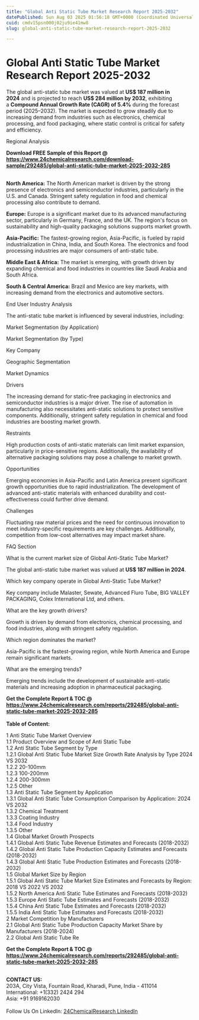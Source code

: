 ```yaml
---
title: "Global Anti Static Tube Market Research Report 2025-2032"
datePublished: Sun Aug 03 2025 01:56:18 GMT+0000 (Coordinated Universal Time)
cuid: cmdv15psn000j02ju9ie41mw8
slug: global-anti-static-tube-market-research-report-2025-2032

---
```


# Global Anti Static Tube Market Research Report 2025-2032

<p>The global anti-static tube market was valued at <strong>US$ 187 million in 2024</strong> and is projected to reach <strong>US$ 284 million by 2032</strong>, exhibiting a <strong>Compound Annual Growth Rate (CAGR) of 5.4%</strong> during the forecast period (2025–2032). The market is expected to grow steadily due to increasing demand from industries such as electronics, chemical processing, and food packaging, where static control is critical for safety and efficiency.</p><p>
Regional Analysis</p><p>
</p><div><b>Download FREE Sample of this Report @ 
            <a href="https://www.24chemicalresearch.com/download-sample/292485/global-anti-static-tube-market-2025-2032-285">
            https://www.24chemicalresearch.com/download-sample/292485/global-anti-static-tube-market-2025-2032-285</a></b></div><br><p><strong>North America:</strong> The North American market is driven by the strong presence of electronics and semiconductor industries, particularly in the U.S. and Canada. Stringent safety regulation in food and chemical processing also contribute to demand.</p><p>
</p><p><strong>Europe:</strong> Europe is a significant market due to its advanced manufacturing sector, particularly in Germany, France, and the UK. The region's focus on sustainability and high-quality packaging solutions supports market growth.</p><p>
</p><p><strong>Asia-Pacific:</strong> The fastest-growing region, Asia-Pacific, is fueled by rapid industrialization in China, India, and South Korea. The electronics and food processing industries are major consumers of anti-static tube.</p><p>
</p><p><strong>Middle East &amp; Africa:</strong> The market is emerging, with growth driven by expanding chemical and food industries in countries like Saudi Arabia and South Africa.</p><p>
</p><p><strong>South &amp; Central America:</strong> Brazil and Mexico are key markets, with increasing demand from the electronics and automotive sectors.</p><p>
End User Industry Analysis</p><p>
</p><p>The anti-static tube market is influenced by several industries, including:</p><p>
</p><p>
Market Segmentation (by Application)</p><p>
</p><p>
Market Segmentation (by Type)</p><p>
</p><p>
Key Company</p><p>
</p><p>
Geographic Segmentation</p><p>
</p><p>
Market Dynamics</p><p>
Drivers</p><p>
</p><p>The increasing demand for static-free packaging in electronics and semiconductor industries is a major driver. The rise of automation in manufacturing also necessitates anti-static solutions to protect sensitive components. Additionally, stringent safety regulation in chemical and food industries are boosting market growth.</p><p>
Restraints</p><p>
</p><p>High production costs of anti-static materials can limit market expansion, particularly in price-sensitive regions. Additionally, the availability of alternative packaging solutions may pose a challenge to market growth.</p><p>
Opportunities</p><p>
</p><p>Emerging economies in Asia-Pacific and Latin America present significant growth opportunities due to rapid industrialization. The development of advanced anti-static materials with enhanced durability and cost-effectiveness could further drive demand.</p><p>
Challenges</p><p>
</p><p>Fluctuating raw material prices and the need for continuous innovation to meet industry-specific requirements are key challenges. Additionally, competition from low-cost alternatives may impact market share.</p><p>
FAQ Section</p><p>
What is the current market size of Global Anti-Static Tube Market?</p><p>
</p><p>The global anti-static tube market was valued at <strong>US$ 187 million in 2024</strong>.</p><p>
Which key company operate in Global Anti-Static Tube Market?</p><p>
</p><p>Key company include Malaster, Sewate, Advanced Fluro Tube, BIG VALLEY PACKAGING, Colex International Ltd, and others.</p><p>
What are the key growth drivers?</p><p>
</p><p>Growth is driven by demand from electronics, chemical processing, and food industries, along with stringent safety regulation.</p><p>
Which region dominates the market?</p><p>
</p><p>Asia-Pacific is the fastest-growing region, while North America and Europe remain significant markets.</p><p>
What are the emerging trends?</p><p>
</p><p>Emerging trends include the development of sustainable anti-static materials and increasing adoption in pharmaceutical packaging.</p>

<div><b>Get the Complete Report & TOC @ 
            <a href="https://www.24chemicalresearch.com/reports/292485/global-anti-static-tube-market-2025-2032-285">
            https://www.24chemicalresearch.com/reports/292485/global-anti-static-tube-market-2025-2032-285</a></b></div><br>
            <b>Table of Content:</b><p>1 Anti Static Tube Market Overview<br />
    1.1 Product Overview and Scope of Anti Static Tube<br />
    1.2 Anti Static Tube Segment by Type<br />
        1.2.1 Global Anti Static Tube Market Size Growth Rate Analysis by Type 2024 VS 2032<br />
        1.2.2 20-100mm<br />
        1.2.3 100-200mm<br />
        1.2.4 200-300mm<br />
        1.2.5 Other<br />
    1.3 Anti Static Tube Segment by Application<br />
        1.3.1 Global Anti Static Tube Consumption Comparison by Application: 2024 VS 2032<br />
        1.3.2 Chemical Treatment<br />
        1.3.3 Coating Industry<br />
        1.3.4 Food Industry<br />
        1.3.5 Other<br />
    1.4 Global Market Growth Prospects<br />
        1.4.1 Global Anti Static Tube Revenue Estimates and Forecasts (2018-2032)<br />
        1.4.2 Global Anti Static Tube Production Capacity Estimates and Forecasts (2018-2032)<br />
        1.4.3 Global Anti Static Tube Production Estimates and Forecasts (2018-2032)<br />
    1.5 Global Market Size by Region<br />
        1.5.1 Global Anti Static Tube Market Size Estimates and Forecasts by Region: 2018 VS 2022 VS 2032<br />
        1.5.2 North America Anti Static Tube Estimates and Forecasts (2018-2032)<br />
        1.5.3 Europe Anti Static Tube Estimates and Forecasts (2018-2032)<br />
        1.5.4 China Anti Static Tube Estimates and Forecasts (2018-2032)<br />
        1.5.5 India Anti Static Tube Estimates and Forecasts (2018-2032)<br />
2 Market Competition by Manufacturers<br />
    2.1 Global Anti Static Tube Production Capacity Market Share by Manufacturers (2018-2024)<br />
    2.2 Global Anti Static Tube Re</p>

<div><b>Get the Complete Report & TOC @ 
            <a href="https://www.24chemicalresearch.com/reports/292485/global-anti-static-tube-market-2025-2032-285">
            https://www.24chemicalresearch.com/reports/292485/global-anti-static-tube-market-2025-2032-285</a></b></div><br>

<b>CONTACT US:</b><br>
            203A, City Vista, Fountain Road, Kharadi, Pune, India - 411014<br>
            International: +1(332) 2424 294<br>
            Asia: +91 9169162030 <br><br>
            Follow Us On LinkedIn: <a href="https://www.linkedin.com/company/24chemicalresearch/">24ChemicalResearch LinkedIn</a>